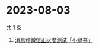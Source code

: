 # 2023-08-03

共 1 条

<!-- BEGIN ZHIHUSEARCH -->
<!-- 最后更新时间 Thu Aug 03 2023 07:09:17 GMT+0800 (China Standard Time) -->
1. [消息称微信正灰度测试「小绿书」](https://www.zhihu.com/search?q=消息称微信正灰度测试「小绿书」)
<!-- END ZHIHUSEARCH -->
